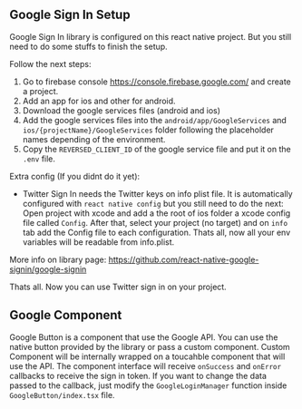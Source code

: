 ## Google Sign In Setup

Google Sign In library is configured on this react native project. But you still need to do some stuffs to finish the setup.

Follow the next steps:
1. Go to firebase console https://console.firebase.google.com/ and create a project.
2. Add an app for ios and other for android.
3. Download the google services files (android and ios)
4. Add the google services files into the `android/app/GoogleServices` and `ios/{projectName}/GoogleServices` folder following the placeholder names depending of the environment.
5. Copy the `REVERSED_CLIENT_ID` of the google service file and put it on the `.env` file.

Extra config (If you didnt do it yet):
- Twitter Sign In needs the Twitter keys on info plist file. It is automatically configured with `react native config` but you still need to do the next:
Open project with xcode and add a the root of ios folder a xcode config file called `Config`. After that, select your project (no target) and on `info` tab add the Config file to each configuration. Thats all, now all your env variables will be readable from info.plist.

More info on library page: https://github.com/react-native-google-signin/google-signin

Thats all. Now you can use Twitter sign in on your project.

## Google Component

Google Button is a component that use the Google API. You can use the native button provided by the library or pass a custom component. Custom Component will be internally wrapped on a toucahble component that will use the API.
The component interface will receive `onSuccess` and `onError` callbacks to receive the sign in token. If you want to change the data passed to the callback, just modify the `GoogleLoginManager` function inside `GoogleButton/index.tsx` file.
